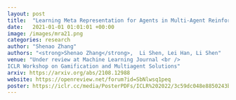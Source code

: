 ```yaml
---
layout: post
title:  "Learning Meta Representation for Agents in Multi-Agent Reinforcement Learning"
date:   2021-01-01 01:01:01 +00:00
image: /images/mra21.png
categories: research
author: "Shenao Zhang"
authors: "<strong>Shenao Zhang</strong>,  Li Shen, Lei Han, Li Shen"
venue: "Under review at Machine Learning Journal <br />
ICLR Workshop on Gamification and Multiagent Solutions"
arxiv: https://arxiv.org/abs/2108.12988
website: https://openreview.net/forum?id=SbNlwsq1peq
poster: https://iclr.cc/media/PosterPDFs/ICLR%202022/3c59dc048e8850243be8079a5c74d079.png
---
```


